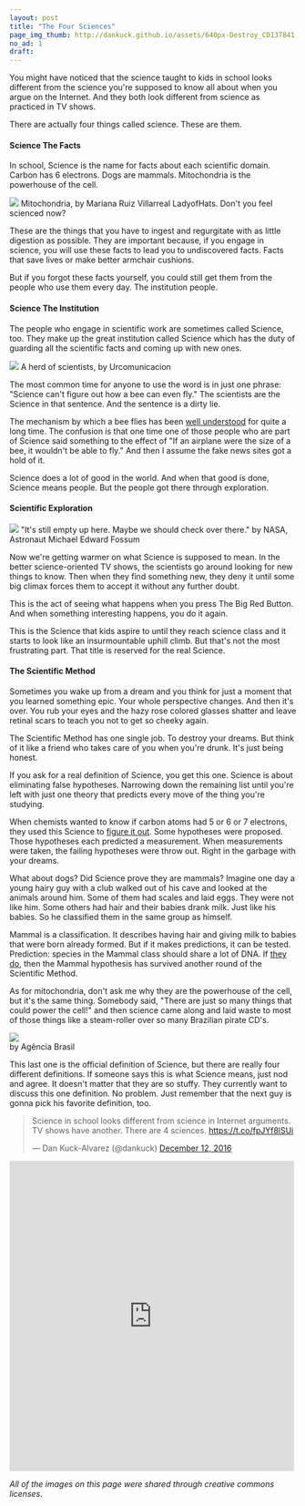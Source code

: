 ```yaml
---
layout: post
title: "The Four Sciences"
page_img_thumb: http://dankuck.github.io/assets/640px-Destroy_CD137841.jpg
no_ad: 1
draft: 
---
```


You might have noticed that the science taught to kids in school looks different from the science you're supposed to know all about when you argue on the Internet. And they both look different from science as practiced in TV shows.

There are actually four things called science. These are them.

<h4>Science The Facts</h4>

<p>In school, Science is the name for facts about each scientific domain. Carbon has 6 electrons. Dogs are mammals. Mitochondria is the powerhouse of the cell.</p>

<div class="illustration">
    <img src="/assets/Animal_mitochondrion_diagram_en_(edit).svg"/>
    Mitochondria, by Mariana Ruiz Villarreal LadyofHats. Don't you feel scienced now?
</div>

<p>These are the things that you have to ingest and regurgitate with as little digestion as possible. They are important because, if you engage in science, you will use these facts to lead you to undiscovered facts. Facts that save lives or make better armchair cushions.</p>

<p>But if you forgot these facts yourself, you could still get them from the people who use them every day. The institution people.</p>

<h4>Science The Institution</h4>

<p>The people who engage in scientific work are sometimes called Science, too. They make up the great institution called Science which has the duty of guarding all the scientific facts and coming up with new ones.</p>

<div class="illustration">
    <img src="/assets/InvestigadoresUR.JPG" />
    A herd of scientists, by Urcomunicacion
</div>

<p>The most common time for anyone to use the word is in just one phrase: "Science can't figure out how a bee can even fly." The scientists are the Science in that sentence. And the sentence is a dirty lie.</p>

<p>The mechanism by which a bee flies has been <a href="http://www.todayifoundout.com/index.php/2013/08/bumblebee-flight-does-not-violate-the-laws-of-physics/">well understood</a> for quite a long time. The confusion is that one time one of those people who are part of Science said something to the effect of "If an airplane were the size of a bee, it wouldn't be able to fly." And then I assume the fake news sites got a hold of it.</p>

<p>Science does a lot of good in the world. And when that good is done, Science means people. But the people got there through exploration.</p>

<h4>Scientific Exploration</h4>

<div class="illustration">
    <img src="/assets/640px-Piers_Sellers_spacewalk.jpg" />
    "It's still empty up here. Maybe we should check over there." by NASA, Astronaut Michael Edward Fossum 
</div>

<p>Now we're getting warmer on what Science is supposed to mean. In the better science-oriented TV shows, the scientists go around looking for new things to know. Then when they find something new, they deny it until some big climax forces them to accept it without any further doubt.</p>

<p>This is the act of seeing what happens when you press The Big Red Button. And when something interesting happens, you do it again.</p>

<p>This is the Science that kids aspire to until they reach science class and it starts to look like an insurmountable uphill climb. But that's not the most frustrating part. That title is reserved for the real Science.</p>

<h4>The Scientific Method</h4>

<p>Sometimes you wake up from a dream and you think for just a moment that you learned something epic. Your whole perspective changes. And then it's over. You rub your eyes and the hazy rose colored glasses shatter and leave retinal scars to teach you not to get so cheeky again.</p>

<p>The Scientific Method has one single job. To destroy your dreams. But think of it like a friend who takes care of you when you're drunk. It's just being honest.</p>

<p>If you ask for a real definition of Science, you get this one. Science is about eliminating false hypotheses. Narrowing down the remaining list until you're left with just one theory that predicts every move of the thing you're studying.</p>

<p>When chemists wanted to know if carbon atoms had 5 or 6 or 7 electrons, they used this Science to <a href="https://www.quora.com/How-did-the-scientists-find-out-the-number-of-protons-in-an-atom">figure it out</a>. Some hypotheses were proposed. Those hypotheses each predicted a measurement. When measurements were taken, the failing hypotheses were throw out. Right in the garbage with your dreams.</p>

<p>What about dogs? Did Science prove they are mammals? Imagine one day a young hairy guy with a club walked out of his cave and looked at the animals around him. Some of them had scales and laid eggs. They were not like him. Some others had hair and their babies drank milk. Just like his babies. So he classified them in the same group as himself.</p>

<p>Mammal is a classification. It describes having hair and giving milk to babies that were born already formed. But if it makes predictions, it can be tested. Prediction: species in the Mammal class should share a lot of DNA. If <a href="https://www.quora.com/What-percentage-of-human-DNA-is-shared-with-other-things">they do</a>, then the Mammal hypothesis has survived another round of the Scientific Method.</p>

<p>As for mitochondria, don't ask me why they are the powerhouse of the cell, but it's the same thing. Somebody said, "There are just so many things that could power the cell!" and then science came along and laid waste to most of those things like a steam-roller over so many Brazilian pirate CD's.</p>

<img src="/assets/640px-Destroy_CD137841.jpg">
<br />
by Agência Brasil

<p>This last one is the official definition of Science, but there are really four different definitions. If someone says this is what Science means, just nod and agree. It doesn't matter that they are so stuffy. They currently want to discuss this one definition. No problem. Just remember that the next guy is gonna pick his favorite definition, too.</p>

<blockquote class="twitter-tweet" data-lang="en"><p lang="en" dir="ltr">Science in school looks different from science in Internet arguments. TV shows have another. There are 4 sciences. <a href="https://t.co/fpJYf8lSUi">https://t.co/fpJYf8lSUi</a></p>&mdash; Dan Kuck-Alvarez (@dankuck) <a href="https://twitter.com/dankuck/status/808325923749711872">December 12, 2016</a></blockquote>
<script async src="//platform.twitter.com/widgets.js" charset="utf-8"></script>

<iframe src="https://www.facebook.com/plugins/post.php?href=https%3A%2F%2Fwww.facebook.com%2Fdankuck%2Fposts%2F10209489708733881&width=500" width="500" height="545" style="border:none;overflow:hidden" scrolling="no" frameborder="0" allowTransparency="true"></iframe>

<i>All of the images on this page were shared through creative commons licenses.</i>
